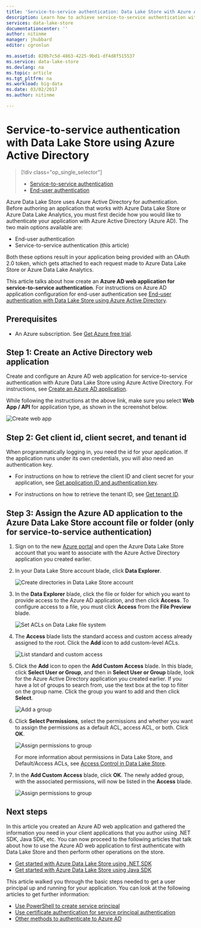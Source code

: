 ```yaml
---
title: 'Service-to-service authentication: Data Lake Store with Azure Active Directory | Microsoft Docs'
description: Learn how to achieve service-to-service authentication with Data Lake Store using Azure Active Directory
services: data-lake-store
documentationcenter: ''
author: nitinme
manager: jhubbard
editor: cgronlun

ms.assetid: 820b7c5d-4863-4225-9bd1-df4d8f515537
ms.service: data-lake-store
ms.devlang: na
ms.topic: article
ms.tgt_pltfrm: na
ms.workload: big-data
ms.date: 03/02/2017
ms.author: nitinme

---
```

# Service-to-service authentication with Data Lake Store using Azure Active Directory
> [!div class="op_single_selector"]
> * [Service-to-service authentication](data-lake-store-authenticate-using-active-directory.md)
> * [End-user authentication](data-lake-store-end-user-authenticate-using-active-directory.md)
> 
> 

Azure Data Lake Store uses Azure Active Directory for authentication. Before authoring an application that works with Azure Data Lake Store or Azure Data Lake Analytics, you must first decide how you would like to authenticate your application with Azure Active Directory (Azure AD). The two main options available are:

* End-user authentication 
* Service-to-service authentication (this article) 

Both these options result in your application being provided with an OAuth 2.0 token, which gets attached to each request made to Azure Data Lake Store or Azure Data Lake Analytics.

This article talks about how create an **Azure AD web application for service-to-service authentication**. For instructions on Azure AD application configuration for end-user authentication see [End-user authentication with Data Lake Store using Azure Active Directory](data-lake-store-end-user-authenticate-using-active-directory.md).

## Prerequisites
* An Azure subscription. See [Get Azure free trial](https://azure.microsoft.com/pricing/free-trial/).

## Step 1: Create an Active Directory web application

Create and configure an Azure AD web application for service-to-service authentication with Azure Data Lake Store using Azure Active Directory. For instructions, see [Create an Azure AD application](../azure-resource-manager/resource-group-create-service-principal-portal.md).

While following the instructions at the above link, make sure you select **Web App / API** for application type, as shown in the screenshot below.

![Create web app](./media/data-lake-store-authenticate-using-active-directory/azure-active-directory-create-web-app.png "Create web app")

## Step 2: Get client id, client secret, and tenant id
When programmatically logging in, you need the id for your application. If the application runs under its own credentials, you will also need an authentication key.

* For instructions on how to retrieve the client ID and client secret for your application, see [Get application ID and authentication key](../azure-resource-manager/resource-group-create-service-principal-portal.md#get-application-id-and-authentication-key).

* For instructions on how to retrieve the tenant ID, see [Get tenant ID](../azure-resource-manager/resource-group-create-service-principal-portal.md#get-tenant-id).

## Step 3: Assign the Azure AD application to the Azure Data Lake Store account file or folder (only for service-to-service authentication)
1. Sign on to the new [Azure portal](https://portal.azure.com) and open the Azure Data Lake Store account that you want to associate with the Azure Active Directory application you created earlier.
2. In your Data Lake Store account blade, click **Data Explorer**.
   
    ![Create directories in Data Lake Store account](./media/data-lake-store-authenticate-using-active-directory/adl.start.data.explorer.png "Create directories in Data Lake account")
3. In the **Data Explorer** blade, click the file or folder for which you want to provide access to the Azure AD application, and then click **Access**. To configure access to a file, you must click **Access** from the **File Preview** blade.
   
    ![Set ACLs on Data Lake file system](./media/data-lake-store-authenticate-using-active-directory/adl.acl.1.png "Set ACLs on Data Lake file system")
4. The **Access** blade lists the standard access and custom access already assigned to the root. Click the **Add** icon to add custom-level ACLs.
   
    ![List standard and custom access](./media/data-lake-store-authenticate-using-active-directory/adl.acl.2.png "List standard and custom access")
5. Click the **Add** icon to open the **Add Custom Access** blade. In this blade, click **Select User or Group**, and then in **Select User or Group** blade, look for the Azure Active Directory application you created earlier. If you have a lot of groups to search from, use the text box at the top to filter on the group name. Click the group you want to add and then click **Select**.
   
    ![Add a group](./media/data-lake-store-authenticate-using-active-directory/adl.acl.3.png "Add a group")
6. Click **Select Permissions**, select the permissions and whether you want to assign the permissions as a default ACL, access ACL, or both. Click **OK**.
   
    ![Assign permissions to group](./media/data-lake-store-authenticate-using-active-directory/adl.acl.4.png "Assign permissions to group")
   
    For more information about permissions in Data Lake Store, and Default/Access ACLs, see [Access Control in Data Lake Store](data-lake-store-access-control.md).
7. In the **Add Custom Access** blade, click **OK**. The newly added group, with the associated permissions, will now be listed in the **Access** blade.
   
    ![Assign permissions to group](./media/data-lake-store-authenticate-using-active-directory/adl.acl.5.png "Assign permissions to group")    

## Next steps
In this article you created an Azure AD web application and gathered the information you need in your client applications that you author using .NET SDK, Java SDK, etc. You can now proceed to the following articles that talk about how to use the Azure AD web application to first authenticate with Data Lake Store and then perform other operations on the store.

* [Get started with Azure Data Lake Store using .NET SDK](data-lake-store-get-started-net-sdk.md)
* [Get started with Azure Data Lake Store using Java SDK](data-lake-store-get-started-java-sdk.md)

This article walked you through the basic steps needed to get a user principal up and running for your application. You can look at the following articles to get further information:
* [Use PowerShell to create service principal](https://docs.microsoft.com/en-us/azure/azure-resource-manager/resource-group-authenticate-service-principal)
* [Use certificate authentication for service principal authentication](https://docs.microsoft.com/en-us/azure/azure-resource-manager/resource-group-authenticate-service-principal#create-service-principal-with-certificate)
* [Other methods to authenticate to Azure AD](https://docs.microsoft.com/en-us/azure/active-directory/active-directory-authentication-scenarios)


